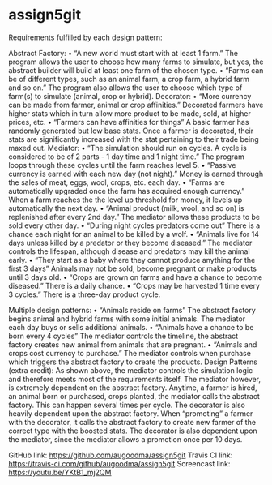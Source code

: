 # assign5git
Requirements fulfilled by each design pattern:

Abstract Factory:
•	“A new world must start with at least 1 farm.”
The program allows the user to choose how many farms to simulate, but yes, the abstract builder will build at least one farm of the chosen type.
•	“Farms can be of different types, such as an animal farm, a crop farm, a hybrid farm
and so on.”
The program also allows the user to choose which type of farm(s) to simulate (animal, crop or hybrid).
Decorator:
•	“More currency can be made from farmer, animal or crop affinities.”
Decorated farmers have higher stats which in turn allow more product to be made, sold, at higher prices, etc.
•	“Farmers can have affinities for things”
A basic farmer has randomly generated but low base stats.  Once a farmer is decorated, their stats are significantly increased with the stat pertaining to their trade being maxed out.
Mediator:
•	“The simulation should run on cycles. A cycle is considered to be of 2 parts - 1 day
time and 1 night time.”
The program loops through these cycles until the farm reaches level 5.
•	“Passive currency is earned with each new day (not night).”
Money is earned through the sales of meat, eggs, wool, crops, etc. each day.
•	“Farms are automatically upgraded once the farm has acquired enough currency.”
When a farm reaches the the level up threshold for money, it levels up automatically the next day.
•	“Animal product (milk, wool, and so on) is replenished after every 2nd day.”
The mediator allows these products to be sold every other day.
•	“During night cycles predators come out”
There is a chance each night for an animal to be killed by a wolf.
•	“Animals live for 14 days unless killed by a predator or they become diseased.”
The mediator controls the lifespan, although disease and predators may kill the animal early.
•	“They start as a baby where they cannot produce anything for the first 3 days”
Animals may not be sold, become pregnant or make products until 3 days old.
•	“Crops are grown on farms and have a chance to become diseased.”
There is a daily chance.
•	“Crops may be harvested 1 time every 3 cycles.”
There is a three-day product cycle.

Multiple design patterns:
•	“Animals reside on farms”
The abstract factory begins animal and hybrid farms with some initial animals.  The mediator each day buys or sells additional animals.
•	“Animals have a chance to be born every 4 cycles”
The mediator controls the timeline, the abstract factory creates new animal from animals that are pregnant.
•	“Animals and crops cost currency to purchase.”
The mediator controls when purchase which triggers the abstract factory to create the products.
Design Patterns (extra credit):
As shown above, the mediator controls the simulation logic and therefore meets most of the requirements itself.  The mediator however, is extremely dependent 
on the abstract factory.  Anytime, a farmer is hired, an animal born or purchased, crops planted, the mediator calls the abstract factory.  This can happen 
several times per cycle.  The decorator is also heavily dependent upon the abstract factory.  When “promoting” a farmer with the decorator, it calls the 
abstract factory to create new farmer of the correct type with the boosted stats.  The decorator is also dependent upon the mediator, since the mediator 
allows a promotion once per 10 days.

GitHub link: https://github.com/augoodma/assign5git
Travis CI link: https://travis-ci.com/github/augoodma/assign5git
Screencast link: https://youtu.be/YKtB1_mj2QM